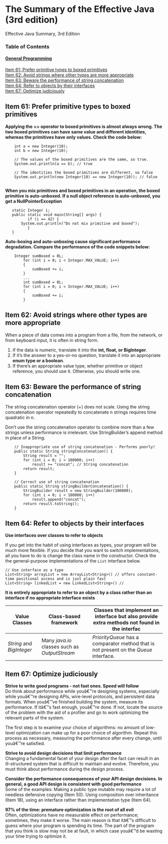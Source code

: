 # The Summary of the Effective Java (3rd edition)
Effective Java Summary, 3rd Edition

### Table of Contents  
#### [General Programming](#9)

[Item 61: Prefer primitive types to boxed primitives](#61)  
[Item 62: Avoid strings where other types are more appropriate](#62)  
[Item 63: Beware the performance of string concatenation](#63)  
[Item 64: Refer to objects by their interfaces](#64)  
[Item 67: Optimize judiciously](#67)  

<a name="9"/>
<a name="61"/>  

## Item 61: Prefer primitive types to boxed primitives 

**Applying the == operator to boxed primitives is almost always wrong. The two boxed primitives can have same value and different identities, whereas the primitives have only values. Check the code below:** 
```
	int a = new Integer(10);
	int b = new Integer(10);
 	
	// The values of the boxed primitives are the same, so true.
	System.out.println(a == b); // true

	// The identities the boxed primitives are different, so false
	System.out.println(new Integer(10) == new Integer(10)); // false
	
```
 **When you mix primitives and boxed primitives in an operation, the boxed primitive is auto-unboxed. If a null object reference is auto-unboxed, you get a NullPointerException**   

 ```
 	static Integer i;
 	public static void main(String[] args) {
    	   if (i == 42) {
		System.out.println("Do not mix primitive and boxed");
    	   }
	}	
 ``` 
**Auto-boxing and auto-unboxing cause significant performance degradation. Compare the performance of the code snippets below:** 

```
	Integer sumBoxed = 0L;
    	for (int i = 0; i < Integer.MAX_VALUE; i++) 
    	{ 
      	    sumBoxed += i;
    	}	
        ...
     	int sumBoxed = 0L;
    	for (int i = 0; i < Integer.MAX_VALUE; i++) 
    	{ 
       	    sumBoxed += i;
    	}	
```

<a name="62"/>

## Item 62: Avoid strings where other types are more appropriate

When a piece of data comes into a program from a file, from the network, or from keyboard input, it is often in string form.

1. If the data is numeric, translate it into the **int, float, or BigInteger**.  
2. If it’s the answer to a yes-or-no question, translate it into an appropriate **enum type or a boolean**.  
3. If there’s an appropriate value type, whether primitive or object reference, you should use it. Otherwise, you should write one.

<a name="63"/>

## Item 63: Beware the performance of string concatenation 

The string concatenation operator (+) does not scale. Using the string concatenation operator repeatedly to concatenate n strings requires time quadratic in n.   

Don’t use the string concatenation operator to combine more than a few strings unless performance is irrelevant. Use StringBuilder’s append method in place of a String.

```
	// Inappropriate use of string concatenation - Performs poorly!
	public static String stringConcatenation() {
		String result = ""; 
		for (int i = 0; i < 100000; i++) 
			result += "concat"; // String concatenation
		return result;
	}
```
```
	// Correct use of string concatenation
	public static String stringBuilderConcatenation() { 
		StringBuilder result = new StringBuilder(100000);
		for (int i = 0; i < 100000; i++) 
			result.append("concat");
		return result.toString();
	}

```
<a name="64"/>
      
## Item 64: Refer to objects by their interfaces  

**Use interfaces over classes to refer to objects**  

If you get into the habit of using interfaces as types, your program will be much more flexible. If you decide that you want to switch implementations, all you have to do is change the class name in the constructor. Check the the general-purpose implementations of the ```List``` interface below.

```
// Use interface as a type
List<String> arrayList = new ArrayList<String>() // offers constant-time positional access and is just plain fast
List<String> linkedList = new LinkedList<String>() // 
```

**It is entirely appropriate to refer to an object by a class rather than an interface if no appropriate interface exists**

Value Classes | Class-based framework | Classes that implement an interface but also provide extra methods not found in the interfac
--- | --- | ---
*String* and *BigInteger* | Many *java.io* classes such as *OutputStream* | *PriorityQueue* has a comparator method that is not present on the *Queue* interface.



<a name="67"/>

## Item 67: Optimize judiciously

**Strive to write good programs - not fast ones. Speed will follow**   
Do think about performance while youâ€™re designing systems, especially while youâ€™re designing APIs, wire-level protocols, and persistent data formats. When youâ€™ve finished building the system, measure its performance. If itâ€™s fast enough, youâ€™re done. If not, locate the source of the problem with the aid of a profiler and go to work optimizing the relevant parts of the system. 

The first step is to examine your choice of algorithms: no amount of low-level optimization can make up for a poor choice of algorithm. Repeat this process as necessary, measuring the performance after every change, until youâ€™re satisfied. 

**Strive to avoid design decisions that limit performance**   
Changing a fundamental facet of your design after the fact can result in an ill-structured system that is difficult to maintain and evolve. Therefore, you must think about performance during the design process.

**Consider the performance consequences of your API design decisions. In general, a good API design is consistent with good performance**   
Some of the examples: Making a public type mutable may require a lot of needless defensive copying (Item 50). Using composition over inheritance (Item 18), using an interface rather than implementation type (Item 64).

**97% of the time: premature optimization is the root of all evil**  
Often, optimizations have no measurable effect on performance; sometimes, they make it worse. The main reason is that itâ€™s difficult to guess where your program is spending its time. The part of the program that you think is slow may not be at fault, in which case youâ€™d be wasting your time trying to optimize it. 
